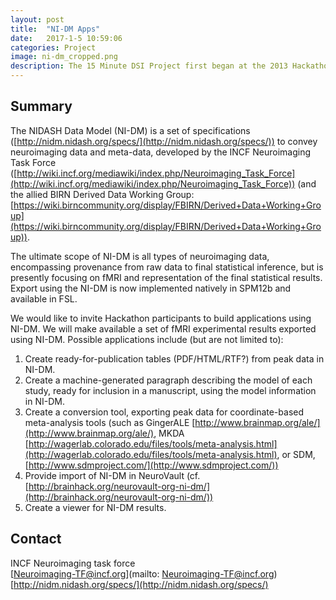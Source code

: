 ```yaml
---
layout: post
title:  "NI-DM Apps"
date:   2017-1-5 10:59:06
categories: Project
image: ni-dm_cropped.png
description: The 15 Minute DSI Project first began at the 2013 Hackathon in Paris, France.
---
```

## Summary
The NIDASH Data Model (NI-DM) is a set of specifications ([http://nidm.nidash.org/specs/](http://nidm.nidash.org/specs/)) to convey neuroimaging  data and meta-data, developed by the INCF Neuroimaging Task Force  ([http://wiki.incf.org/mediawiki/index.php/Neuroimaging_Task_Force](http://wiki.incf.org/mediawiki/index.php/Neuroimaging_Task_Force)) (and the allied BIRN Derived Data Working Group: [https://wiki.birncommunity.org/display/FBIRN/Derived+Data+Working+Group](https://wiki.birncommunity.org/display/FBIRN/Derived+Data+Working+Group)).

The ultimate scope of NI-DM is all types of neuroimaging data, encompassing provenance from raw data to final statistical inference, but is presently focusing on fMRI and representation of the final statistical results. Export using the NI-DM is now implemented natively in SPM12b and available in FSL.

We would like to invite Hackathon participants to build applications using NI-DM. We will make available a set of fMRI experimental results exported using NI-DM. Possible applications include (but are not limited to):

1. Create ready-for-publication tables (PDF/HTML/RTF?) from peak data in NI-DM.
2. Create a machine-generated paragraph describing the model of each study, ready for inclusion in a manuscript, using the model information in NI-DM.
3. Create a conversion tool, exporting peak data for coordinate-based meta-analysis tools (such as GingerALE [http://www.brainmap.org/ale/](http://www.brainmap.org/ale/), MKDA [http://wagerlab.colorado.edu/files/tools/meta-analysis.html](http://wagerlab.colorado.edu/files/tools/meta-analysis.html), or SDM, [http://www.sdmproject.com/](http://www.sdmproject.com/))
4. Provide import of NI-DM in NeuroVault (cf. [http://brainhack.org/neurovault-org-ni-dm/](http://brainhack.org/neurovault-org-ni-dm/))
5. Create a viewer for NI-DM results.


## Contact  
INCF Neuroimaging task force  
[Neuroimaging-TF@incf.org](mailto: Neuroimaging-TF@incf.org)  
[http://nidm.nidash.org/specs/](http://nidm.nidash.org/specs/)  
